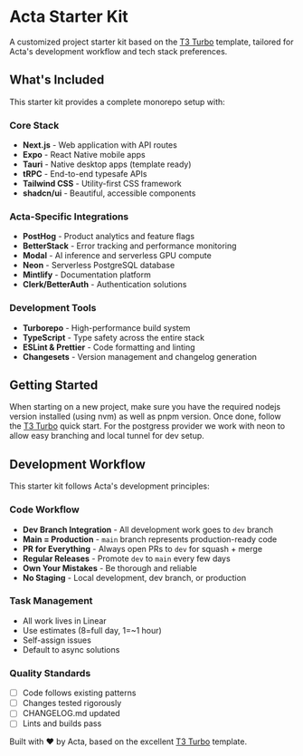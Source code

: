 # Acta Starter Kit

A customized project starter kit based on the [T3 Turbo](https://github.com/t3-oss/create-t3-turbo) template, tailored for Acta's development workflow and tech stack preferences.

## What's Included

This starter kit provides a complete monorepo setup with:

### Core Stack
- **Next.js** - Web application with API routes
- **Expo** - React Native mobile apps
- **Tauri** - Native desktop apps (template ready)
- **tRPC** - End-to-end typesafe APIs
- **Tailwind CSS** - Utility-first CSS framework
- **shadcn/ui** - Beautiful, accessible components

### Acta-Specific Integrations
- **PostHog** - Product analytics and feature flags
- **BetterStack** - Error tracking and performance monitoring
- **Modal** - AI inference and serverless GPU compute
- **Neon** - Serverless PostgreSQL database
- **Mintlify** - Documentation platform
- **Clerk/BetterAuth** - Authentication solutions

### Development Tools
- **Turborepo** - High-performance build system
- **TypeScript** - Type safety across the entire stack
- **ESLint & Prettier** - Code formatting and linting
- **Changesets** - Version management and changelog generation

## Getting Started
When starting on a new project, make sure you have the required nodejs version installed (using nvm) as well as pnpm version. Once done, follow the [T3 Turbo](https://github.com/t3-oss/create-t3-turbo) quick start. For the postgress provider we work with neon to allow easy branching and local tunnel for dev setup.

## Development Workflow

This starter kit follows Acta's development principles:

### Code Workflow
- **Dev Branch Integration** - All development work goes to `dev` branch
- **Main = Production** - `main` branch represents production-ready code
- **PR for Everything** - Always open PRs to `dev` for squash + merge
- **Regular Releases** - Promote `dev` to `main` every few days
- **Own Your Mistakes** - Be thorough and reliable
- **No Staging** - Local development, dev branch, or production

### Task Management
- All work lives in Linear
- Use estimates (8=full day, 1=~1 hour)
- Self-assign issues
- Default to async solutions

### Quality Standards
- [ ] Code follows existing patterns
- [ ] Changes tested rigorously
- [ ] CHANGELOG.md updated
- [ ] Lints and builds pass

Built with ❤️ by Acta, based on the excellent [T3 Turbo](https://github.com/t3-oss/create-t3-turbo) template.
